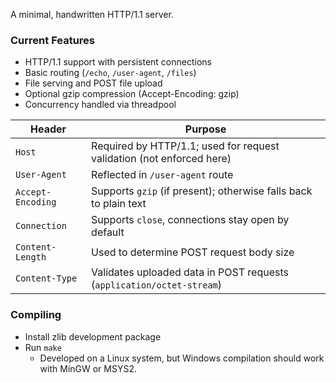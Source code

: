 A minimal, handwritten HTTP/1.1 server.

### Current Features
- HTTP/1.1 support with persistent connections
- Basic routing (`/echo`, `/user-agent`, `/files`)
- File serving and POST file upload
- Optional gzip compression (Accept-Encoding: gzip)
- Concurrency handled via threadpool

| Header | Purpose |
|--------|---------|
| `Host` | Required by HTTP/1.1; used for request validation (not enforced here) |
| `User-Agent` | Reflected in `/user-agent` route |
| `Accept-Encoding` | Supports `gzip` (if present); otherwise falls back to plain text |
| `Connection` | Supports `close`, connections stay open by default |
| `Content-Length` | Used to determine POST request body size |
| `Content-Type` | Validates uploaded data in POST requests (`application/octet-stream`) |


### Compiling
- Install zlib development package
- Run `make`
    - Developed on a Linux system, but Windows compilation should work with MinGW or MSYS2.
